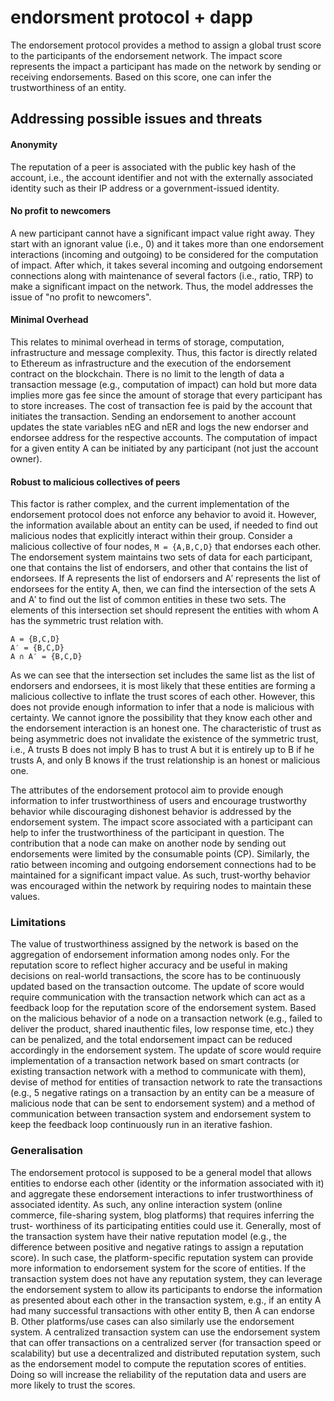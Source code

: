 # endorsment protocol + dapp

The endorsement protocol provides a method to assign a global trust score to the participants of the endorsement network. The impact score represents the impact a participant has made on the network by sending or receiving endorsements. Based on this score, one can infer the trustworthiness of an entity.

## Addressing possible issues and threats

#### Anonymity
The reputation of a peer is associated with the public key hash of the account, i.e., the account identifier and not with the externally associated identity such as their IP address or a government-issued identity.

#### No profit to newcomers
A new participant cannot have a significant impact value right away. They start with an ignorant value (i.e., 0) and it takes more than one endorsement interactions (incoming and outgoing) to be considered for the computation of impact. After which, it takes several incoming and outgoing endorsement connections along with maintenance of several factors (i.e., ratio, TRP) to make a significant impact on the network. Thus, the model addresses the issue of "no profit to newcomers".

#### Minimal Overhead
This relates to minimal overhead in terms of storage, computation, infrastructure and message complexity. Thus, this factor is directly related to Ethereum as infrastructure and the execution of the endorsement contract on the blockchain. There is no limit to the length of data a transaction message (e.g., computation of impact) can hold but more data implies more gas fee since the amount of storage that every participant has to store increases. The cost of transaction fee is paid by the account that initiates the transaction.
Sending an endorsement to another account updates the state variables nEG and nER and logs the new endorser and endorsee address for the respective accounts. The computation of impact for a given entity A can be initiated by any participant (not just the account owner).

#### Robust to malicious collectives of peers
This factor is rather complex, and the current implementation of the endorsement protocol does not enforce any behavior to avoid it. However, the information available about an entity can be used, if needed to find out malicious nodes that explicitly interact within their group.
Consider a malicious collective of four nodes, ``M = {A,B,C,D}`` that endorses each other. The endorsement system maintains two sets of data for each participant, one that contains the list of endorsers, and other that contains the list of endorsees.
If A represents the list of endorsers and A′ represents the list of endorsees for the entity A, then, we can find the intersection of the sets A and A′ to find out the list of common entities in these two sets. The elements of this intersection set should represent the entities with whom A has the symmetric trust relation with.
```
A = {B,C,D}
A′ = {B,C,D}
A ∩ A′ = {B,C,D}
```
As we can see that the intersection set includes the same list as the list of endorsers and endorsees, it is most likely that these entities are forming a malicious collective to inflate the trust scores of each other. However, this does not provide enough information to infer that a node is malicious with certainty. We cannot ignore the possibility that they know each other and the endorsement interaction is an honest one. The characteristic of trust as being asymmetric does not invalidate the existence of the symmetric trust, i.e., A trusts B does not imply B has to trust A but it is entirely up to B if he trusts A, and only B knows if the trust relationship is an honest or malicious one.

The attributes of the endorsement protocol aim to provide enough information to infer trustworthiness of users and encourage trustworthy behavior while discouraging dishonest behavior is addressed by the endorsement system. The impact score associated with a participant can help to infer the trustworthiness of the participant in question. The contribution that a node can make on another node by sending out endorsements were limited by the consumable points (CP). Similarly, the ratio between incoming and outgoing endorsement connections had to be maintained for a significant impact value. As such, trust-worthy behavior was encouraged within the network by requiring nodes to maintain these values.

### Limitations
The value of trustworthiness assigned by the network is based on the aggregation of endorsement information among nodes only. For the reputation score to reflect higher accuracy and be useful in making decisions on real-world transactions, the score has to be continuously updated based on the transaction outcome. The update of score would require communication with the transaction network which can act as a feedback loop for the reputation score of the endorsement system. Based on the malicious behavior of a node on a transaction network (e.g., failed to deliver the product, shared inauthentic files, low response time, etc.) they can be penalized, and the total endorsement impact can be reduced accordingly in the endorsement system. The update of score would require implementation of a transaction network based on smart contracts (or existing transaction network with a method to communicate with them), devise of method for entities of transaction network to rate the transactions (e.g., 5 negative ratings on a transaction by an entity can be a measure of malicious node that can be sent to endorsement system) and a method of communication between transaction system and endorsement system to keep the feedback loop continuously run in an iterative fashion.

### Generalisation
The endorsement protocol is supposed to be a general model that allows entities to endorse each other (identity or the information associated with it) and aggregate these endorsement interactions to infer trustworthiness of associated identity. As such, any online interaction system (online commerce, file-sharing system, blog platforms) that requires inferring the trust- worthiness of its participating entities could use it. Generally, most of the transaction system have their native reputation model (e.g., the difference between positive and negative ratings to assign a reputation score). In such case, the platform-specific reputation system can provide more information to endorsement system for the score of entities. If the transaction system does not have any reputation system, they can leverage the endorsement system to allow its participants to endorse the information as presented about each other in the transaction system, e.g., if an entity A had many successful transactions with other entity B, then A can endorse B. Other platforms/use cases can also similarly use the endorsement system. A centralized transaction system can use the endorsement system that can offer transactions on a centralized server (for transaction speed or scalability) but use a decentralized and distributed reputation system, such as the endorsement model to compute the reputation scores of entities. Doing so will increase the reliability of the reputation data and users are more likely to trust the scores.